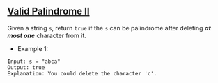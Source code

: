 ## [Valid Palindrome II](https://leetcode.com/problems/valid-palindrome-ii/)

Given a string `s`, return `true` if the `s` can be palindrome after deleting ***at most one*** character from it.


- Example 1:
```
Input: s = "abca"
Output: true
Explanation: You could delete the character 'c'.
```

